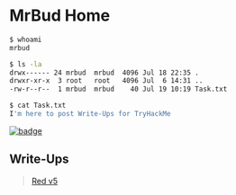 # MrBud Home
```bash
$ whoami
mrbud

$ ls -la
drwx------ 24 mrbud  mrbud  4096 Jul 18 22:35 .
drwxr-xr-x  3 root   root   4096 Jul  6 14:31 ..
-rw-r--r--  1 mrbud  mrbud    40 Jul 19 10:19 Task.txt

$ cat Task.txt
I'm here to post Write-Ups for TryHackMe
```
[![badge](https://tryhackme-badges.s3.amazonaws.com/MrBud.png)](https://tryhackme.com/p/MrBud "MrBud's TryHackMe Profile")<br>
## Write-Ups
> [Red v5](./tryhackme-write-ups/Red-v5)
